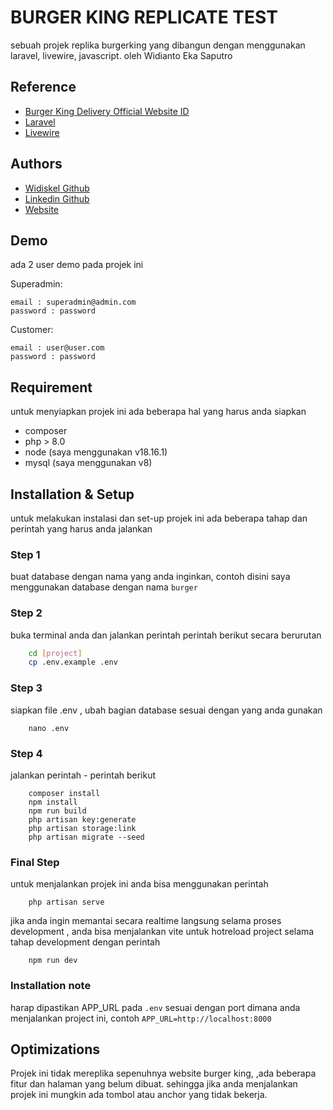 
# BURGER KING REPLICATE TEST

sebuah projek replika burgerking yang dibangun dengan menggunakan laravel, livewire, javascript. oleh Widianto Eka Saputro


## Reference

 - [Burger King Delivery Official Website ID](https://bkdelivery.co.id/)
 - [Laravel](https://laravel.com/)
 - [Livewire](https://livewire.laravel.com/)


## Authors

- [Widiskel Github](https://www.github.com/widiskel)
- [Linkedin Github](https://www.linkedin.com/in/widianto-eka-saputro-5b7a3b168/)
- [Website](https://widiskel.site)


## Demo

ada 2 user demo pada projek ini

Superadmin:
```
email : superadmin@admin.com
password : password
```

Customer:
```
email : user@user.com
password : password
```

## Requirement

untuk menyiapkan projek ini ada beberapa hal yang harus anda siapkan

- composer
- php > 8.0
- node (saya menggunakan v18.16.1)
- mysql (saya menggunakan v8)


## Installation & Setup

untuk melakukan instalasi dan set-up projek ini ada beberapa tahap dan perintah yang harus anda jalankan

### Step 1
buat database dengan nama yang anda inginkan, contoh disini saya menggunakan database dengan nama  ``` burger ```
### Step 2
buka terminal anda dan jalankan perintah perintah berikut secara berurutan
```bash
    cd [project]
    cp .env.example .env
```
### Step 3
siapkan file .env , ubah bagian database sesuai dengan yang anda gunakan
```
    nano .env
```
### Step 4
jalankan perintah - perintah berikut
```
    composer install
    npm install
    npm run build
    php artisan key:generate
    php artisan storage:link
    php artisan migrate --seed
```
### Final Step
untuk menjalankan projek ini anda bisa menggunakan perintah
```
    php artisan serve
```
jika anda ingin memantai secara realtime langsung selama proses development , anda bisa menjalankan vite untuk hotreload project selama tahap development dengan perintah
```
    npm run dev
```

### Installation note
harap dipastikan APP_URL pada ```.env``` sesuai dengan port dimana anda menjalankan project ini, contoh ```APP_URL=http://localhost:8000```

## Optimizations

Projek ini tidak mereplika sepenuhnya website burger king, ,ada beberapa fitur dan halaman yang belum dibuat. sehingga jika anda menjalankan projek ini mungkin ada tombol atau anchor yang tidak bekerja.  

